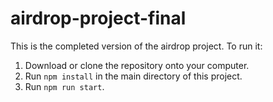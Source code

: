# airdrop-project-final

This is the completed version of the airdrop project. To run it:
1. Download or clone the repository onto your computer.
2. Run `npm install` in the main directory of this project.
3. Run `npm run start`.
